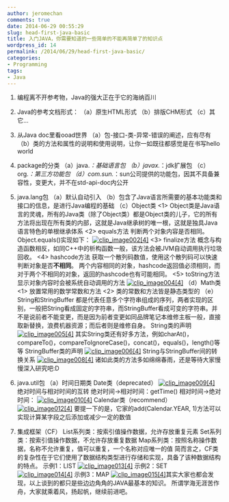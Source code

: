 ```yaml
---
author: jeromechan
comments: true
date: 2014-06-29 00:55:29
slug: head-first-java-basic
title: 入门JAVA，你需要知道的一些简单的不能再简单了的知识点
wordpress_id: 14
permalink: /2014/06/29/head-first-java-basic/
categories:
- Programming
tags:
- Java
---
```



	
  1. 编程离不开参考物，Java的强大正在于它的海纳百川

	
  2. Java的参考文档形式：
（a）原生HTML形式
（b）排版CHM形式
（c）其它…

	
  3. 从Java doc里看ooad世界
（a）包-接口-类-异常-错误的阐述，应有尽有
（b）类的方法和属性的说明和使用说明，让你一如既往都感觉是在书写hello world

	
  4. package的分类
（a）java.*：基础语言包
（b）javax.*：jdk扩展包
（c）org.*：第三方功能包
（d）com.sun.*：sun公司提供的功能包，因其不具备兼容性，变更大，并不在std-api-doc内公开<!-- more -->

	
  5. java.lang包
（a）默认自动引入
（b）包含了Java语言所需要的基本功能类和接口的信息，是进行Java编程的基础
（c）Object类
<1> Object类是Java语言的灵魂，所有的Java类（除了Object类）都是Object类的儿子，它的所有方法将出现在所有类的内部，这就是Java继承树的唯一根，这就是独具Java语言特色的单根继承体系
<2> equals方法
判断两个对象内容是否相同。Object.equals()实现如下：
[![clip_image002[4]](/images/2014-06-29-head-first-java-basic/clip_image0024_thumb.jpg)](/images/2014-06-29-head-first-java-basic/clip_image0024.jpg)
<3> finalize方法
概念与构造函数相反，如同C++中的析构函数一般，该方法会被JVM自动调用执行垃圾回收。
<4> hashcode方法
获取一个散列码数值，使用这个散列码可以快速判断对象是否**不相同**。
两个内容相同的对象，hashcode返回值必须相同，而对于两个不相同的对象，返回的hashcode也有可能相同。
<5> toString方法
显示对象内容时会被系统自动调用的方法
[![clip_image004[4]](/images/2014-06-29-head-first-java-basic/clip_image0044_thumb.jpg)](/images/2014-06-29-head-first-java-basic/clip_image0044.jpg)
（d）Math类
<1> 放置常用的数学常数和方法
<2> 类的常数和方法皆是静态类型的
（e） String和StringBuffer
都是代表任意多个字符串组成的序列，两者实现的区别，一般把String看成固定的字符串，而StringBuffer看成可变的字符串。并不是说前者不能变更，而是因为前者变更如同品牌笔记本维修主板一般，直接取新替换，浪费机器资源；而后者则是维修自身。
String类的声明
[![clip_image005[4]](/images/2014-06-29-head-first-java-basic/clip_image0054_thumb.png)](/images/2014-06-29-head-first-java-basic/clip_image0054.png)
其实String类还有好多方法，例如charAt()，compareTo()，compareToIgnoreCase()，concat()，equals()，length()等等
StringBuffer类的声明
[![clip_image006[4]](/images/2014-06-29-head-first-java-basic/clip_image0064_thumb.png)](/images/2014-06-29-head-first-java-basic/clip_image0064.png)
String与StringBuffer间的转换关系
[![clip_image008[4]](/images/2014-06-29-head-first-java-basic/clip_image0084_thumb.jpg)](/images/2014-06-29-head-first-java-basic/clip_image0084.jpg)
诸如此类的方法多如绵绵春雨，还是等待大家慢慢深入研究吧:D

	
  6. java.util包
（a）时间日期类
Date类（deprecated）
[![clip_image009[4]](/images/2014-06-29-head-first-java-basic/clip_image0094_thumb.png)](/images/2014-06-29-head-first-java-basic/clip_image0094.png)
绝对时间与相对时间的互转
绝对时间->相对时间：getTime()
相对时间->绝对时间：
[![clip_image010[4]](/images/2014-06-29-head-first-java-basic/clip_image0104_thumb.png)](/images/2014-06-29-head-first-java-basic/clip_image0104.png)
Calendar类（recommend）
[![clip_image012[4]](/images/2014-06-29-head-first-java-basic/clip_image0124_thumb.jpg)](/images/2014-06-29-head-first-java-basic/clip_image0124.jpg)
要提一下的是，它家的add(Calendar.YEAR, 1)方法可以实现计算某字段之后添加或减少一定的数值

	
  7. 集成框架（CF）
List系列类：按索引值操作数据，允许存放重复元素
Set系列类：按索引值操作数据，不允许存放重复数据
Map系列类：按照名称操作数据，名称不允许重复，值可以重复，一个名称对应唯一的值
简而言之，CF类的复杂性在于它们使用了数据结构类型进行存储和实现，具备了该种数据结构的特点。
示例1：LIST
[![clip_image013[4]](/images/2014-06-29-head-first-java-basic/clip_image0134_thumb.png)](/images/2014-06-29-head-first-java-basic/clip_image0134.png)
示例2：SET
[![clip_image014[4]](/images/2014-06-29-head-first-java-basic/clip_image0144_thumb.png)](/images/2014-06-29-head-first-java-basic/clip_image0144.png)
示例3：MAP
[![clip_image015[4]](/images/2014-06-29-head-first-java-basic/clip_image0154_thumb.png)](/images/2014-06-29-head-first-java-basic/clip_image0154.png)其实大家也都会发现，以上谈到的都只是些边边角角的JAVA最基本的知识。
所谓学海无涯苦作舟，大家就乘着风，扬起帆，继续前进吧。


